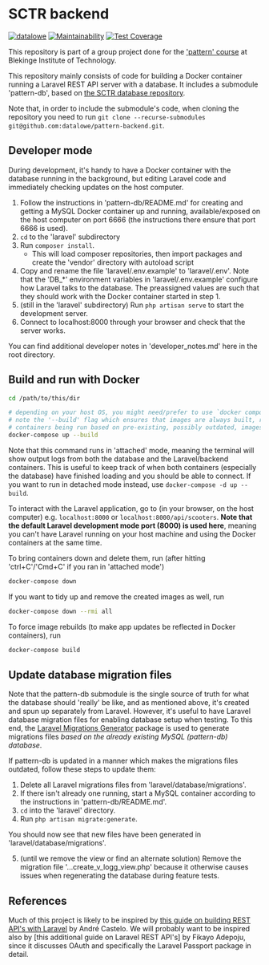 # SCTR backend
[![datalowe](https://circleci.com/gh/datalowe/pattern-backend.svg?style=svg)](https://app.circleci.com/pipelines/github/datalowe/pattern-backend) [![Maintainability](https://api.codeclimate.com/v1/badges/ebb4a9890d243a29d6c8/maintainability)](https://codeclimate.com/github/datalowe/pattern-backend/maintainability) [![Test Coverage](https://api.codeclimate.com/v1/badges/ebb4a9890d243a29d6c8/test_coverage)](https://codeclimate.com/github/datalowe/pattern-backend/test_coverage)

This repository is part of a group project done for the ['pattern' course](https://www.bth.se/utbildning/program-och-kurser/kurser/20232/BR4QJ/) at Blekinge Institute of Technology.

This repository mainly consists of code for building a Docker container running a Laravel REST API server with a database. It includes a submodule 'pattern-db', based on [the SCTR database repository](https://github.com/joki20/pattern-db).

Note that, in order to include the submodule's code, when cloning the repository you need to run `git clone --recurse-submodules git@github.com:datalowe/pattern-backend.git`.

## Developer mode
During development, it's handy to have a Docker container with the database running in the background, but editing Laravel code and immediately checking updates on the host computer.

1. Follow the instructions in 'pattern-db/README.md' for creating and getting a MySQL Docker container up and running, available/exposed on the host computer on port 6666 (the instructions there ensure that port 6666 is used).
2. `cd` to the 'laravel' subdirectory
3. Run `composer install`.
   - This will load composer repositories, then import packages and create the 'vendor' directory with autoload script
4. Copy and rename the file 'laravel/.env.example' to 'laravel/.env'. Note that the 'DB_*' environment variables in 'laravel/.env.example' configure how Laravel talks to the database. The preassigned values are such that they should work with the Docker container started in step 1.
5. (still in the 'laravel' subdirectory) Run `php artisan serve` to start the development server.
6. Connect to localhost:8000 through your browser and check that the server works.

You can find additional developer notes in 'developer_notes.md' here in the root directory.


## Build and run with Docker
```bash
cd /path/to/this/dir

# depending on your host OS, you might need/prefer to use `docker compose up` instead.
# note the '--build' flag which ensures that images are always built, rather than
# containers being run based on pre-existing, possibly outdated, images.
docker-compose up --build
```
Note that this command runs in 'attached' mode, meaning the terminal will show output logs from both the database and the Laravel/backend containers. This is useful to keep track of when both containers (especially the database) have finished loading and you should be able to connect. If you want to run in detached mode instead, use `docker-compose -d up --build`.

To interact with the Laravel application, go to (in your browser, on the host computer) e.g. `localhost:8000` or `localhost:8000/api/scooters`. __Note that the default Laravel development mode port (8000) is used here__, meaning you can't have Laravel running on your host machine and using the Docker containers at the same time.

To bring containers down and delete them, run (after hitting 'ctrl+C'/'Cmd+C' if you ran in 'attached mode')
```bash
docker-compose down
```

If you want to tidy up and remove the created images as well, run
```bash
docker-compose down --rmi all
```

To force image rebuilds (to make app updates be reflected in Docker containers), run
```bash
docker-compose build
```

## Update database migration files
Note that the pattern-db submodule is the single source of truth for what the database should 'really' be like, and as mentioned above, it's created and spun up separately from Laravel. However, it's useful to have Laravel database migration files for enabling database setup when testing. To this end, the [Laravel Migrations Generator](https://github.com/kitloong/laravel-migrations-generator) package is used to generate migrations files _based on the already existing MySQL (pattern-db) database_.

If pattern-db is updated in a manner which makes the migrations files outdated, follow these steps to update them:

1. Delete all Laravel migrations files from 'laravel/database/migrations'.
2. If there isn't already one running, start a MySQL container according to the instructions in 'pattern-db/README.md'.
3. `cd` into the 'laravel' directory.
4. Run `php artisan migrate:generate`.

You should now see that new files have been generated in 'laravel/database/migrations'.

5. (until we remove the view or find an alternate solution) Remove the migration file '...create_v_logg_view.php' because it otherwise causes issues when regenerating the database during feature tests.

## References
Much of this project is likely to be inspired by [this guide on building REST API's with Laravel](https://www.toptal.com/laravel/restful-laravel-api-tutorial?utm_source=learninglaravel.net) by André Castelo. We will probably want to be inspired also by [this additional guide on Laravel REST API's] by Fikayo Adepoju, since it discusses OAuth and specifically the Laravel Passport package in detail.

